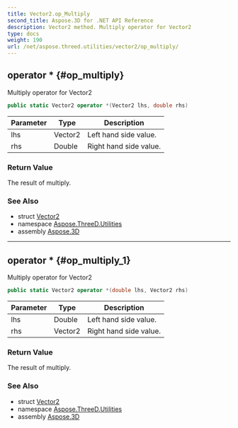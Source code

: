 ```yaml
---
title: Vector2.op_Multiply
second_title: Aspose.3D for .NET API Reference
description: Vector2 method. Multiply operator for Vector2
type: docs
weight: 190
url: /net/aspose.threed.utilities/vector2/op_multiply/
---
```

## operator * {#op_multiply}

Multiply operator for Vector2

```csharp
public static Vector2 operator *(Vector2 lhs, double rhs)
```

| Parameter | Type | Description |
| --- | --- | --- |
| lhs | Vector2 | Left hand side value. |
| rhs | Double | Right hand side value. |

### Return Value

The result of multiply.

### See Also

* struct [Vector2](../)
* namespace [Aspose.ThreeD.Utilities](../../vector2/)
* assembly [Aspose.3D](../../../)

---

## operator * {#op_multiply_1}

Multiply operator for Vector2

```csharp
public static Vector2 operator *(double lhs, Vector2 rhs)
```

| Parameter | Type | Description |
| --- | --- | --- |
| lhs | Double | Left hand side value. |
| rhs | Vector2 | Right hand side value. |

### Return Value

The result of multiply.

### See Also

* struct [Vector2](../)
* namespace [Aspose.ThreeD.Utilities](../../vector2/)
* assembly [Aspose.3D](../../../)


